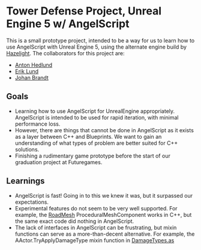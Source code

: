 # Tower Defense Project, Unreal Engine 5 w/ AngelScript
This is a small prototype project, intended to be a way for us to learn how to use AngelScript with Unreal Engine 5, using the alternate engine build by [Hazelight](https://angelscript.hazelight.se/).
The collaborators for this project are:
- [Anton Hedlund](www.AntonHedlund.com)
- [Erik Lund](https://lunderik.wixsite.com/portfolio)
- [Johan Brandt](https://www.johanbrandt.com/)


## Goals
- Learning how to use AngelScript for UnrealEngine appropriately. AngelScript is intended to be used for rapid iteration, with minimal performance loss.
- However, there are things that cannot be done in AngelScript as it exists as a layer between C++ and Blueprints. We want to gain an understanding of what types of problem are better suited for C++ solutions.
- Finishing a rudimentary game prototype before the start of our graduation project at Futuregames.


## Learnings
- AngelScript is fast! Going in to this we knew it was, but it surpassed our expectations.
- Experimental features do not seem to be very well supported. For example, the [RoadMesh](Source/TDProject/Private/RoadMeshComponent.cpp) ProceduralMeshComponent works in C++, but the same exact code did nothing in AngelScript.
- The lack of interfaces in AngelScript can be frustrating, but mixin functions can serve as a more-than-decent alternative. For example, the AActor.TryApplyDamageType mixin function in [DamageTypes.as](Script/DamageTypes/DamageTypes.as)
